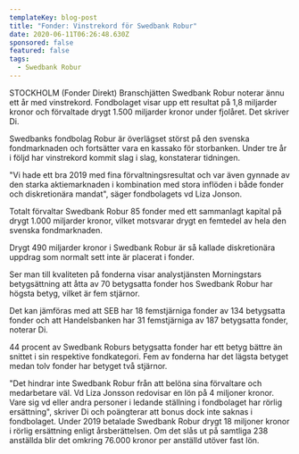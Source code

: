 ```yaml
---
templateKey: blog-post
title: "Fonder: Vinstrekord för Swedbank Robur"
date: 2020-06-11T06:26:48.630Z
sponsored: false
featured: false
tags:
  - Swedbank Robur
---
```

STOCKHOLM (Fonder Direkt) Branschjätten Swedbank Robur noterar ännu ett år med vinstrekord. Fondbolaget visar upp ett resultat på 1,8 miljarder kronor och förvaltade drygt 1.500 miljarder kronor under fjolåret. Det skriver Di.

Swedbanks fondbolag Robur är överlägset störst på den svenska fondmarknaden och fortsätter vara en kassako för storbanken. Under tre år i följd har vinstrekord kommit slag i slag, konstaterar tidningen.

"Vi hade ett bra 2019 med fina förvaltningsresultat och var även gynnade av den starka aktiemarknaden i kombination med stora inflöden i både fonder och diskretionära mandat", säger fondbolagets vd Liza Jonson.

Totalt förvaltar Swedbank Robur 85 fonder med ett sammanlagt kapital på drygt 1.000 miljarder kronor, vilket motsvarar drygt en femtedel av hela den svenska fondmarknaden.

Drygt 490 miljarder kronor i Swedbank Robur är så kallade diskretionära uppdrag som normalt sett inte är placerat i fonder.

Ser man till kvaliteten på fonderna visar analystjänsten Morningstars betygsättning att åtta av 70 betygsatta fonder hos Swedbank Robur har högsta betyg, vilket är fem stjärnor.

Det kan jämföras med att SEB har 18 femstjärniga fonder av 134 betygsatta fonder och att Handelsbanken har 31 femstjärniga av 187 betygsatta fonder, noterar Di.

44 procent av Swedbank Roburs betygsatta fonder har ett betyg bättre än snittet i sin respektive fondkategori. Fem av fonderna har det lägsta betyget medan tolv fonder har betyget två stjärnor.

"Det hindrar inte Swedbank Robur från att belöna sina förvaltare och medarbetare väl. Vd Liza Jonsson redovisar en lön på 4 miljoner kronor. Vare sig vd eller andra personer i ledande ställning i fondbolaget har rörlig ersättning", skriver Di och poängterar att bonus dock inte saknas i fondbolaget. Under 2019 betalade Swedbank Robur drygt 18 miljoner kronor i rörlig ersättning enligt årsberättelsen. Om det slås ut på samtliga 238 anställda blir det omkring 76.000 kronor per anställd utöver fast lön.